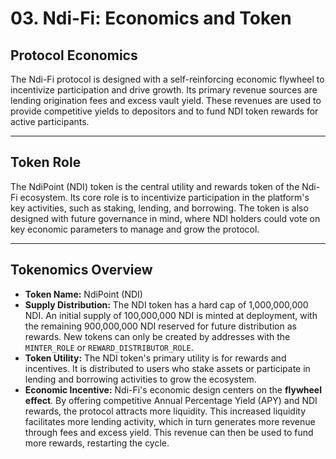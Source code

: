 # 03. Ndi-Fi: Economics and Token

## **Protocol Economics**

The Ndi-Fi protocol is designed with a self-reinforcing economic flywheel to incentivize participation and drive growth. Its primary revenue sources are lending origination fees and excess vault yield. These revenues are used to provide competitive yields to depositors and to fund NDI token rewards for active participants.

---

## **Token Role**

The NdiPoint (NDI) token is the central utility and rewards token of the Ndi-Fi ecosystem. Its core role is to incentivize participation in the platform's key activities, such as staking, lending, and borrowing. The token is also designed with future governance in mind, where NDI holders could vote on key economic parameters to manage and grow the protocol.

---

## **Tokenomics Overview**

* **Token Name:** NdiPoint (NDI)
* **Supply Distribution:** The NDI token has a hard cap of 1,000,000,000 NDI. An initial supply of 100,000,000 NDI is minted at deployment, with the remaining 900,000,000 NDI reserved for future distribution as rewards. New tokens can only be created by addresses with the `MINTER_ROLE` or `REWARD_DISTRIBUTOR_ROLE`.
* **Token Utility:** The NDI token's primary utility is for rewards and incentives. It is distributed to users who stake assets or participate in lending and borrowing activities to grow the ecosystem.
* **Economic Incentive:** Ndi-Fi's economic design centers on the **flywheel effect**. By offering competitive Annual Percentage Yield (APY) and NDI rewards, the protocol attracts more liquidity. This increased liquidity facilitates more lending activity, which in turn generates more revenue through fees and excess yield. This revenue can then be used to fund more rewards, restarting the cycle. 